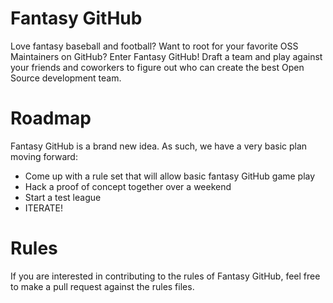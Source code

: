 # Fantasy GitHub

Love fantasy baseball and football? Want to root for your favorite OSS Maintainers on GitHub? Enter Fantasy GitHub! 
Draft a team and play against your friends and coworkers to figure out who can create the best Open Source development team.

# Roadmap

Fantasy GitHub is a brand new idea. As such, we have a very basic plan moving forward:
* Come up with a rule set that will allow basic fantasy GitHub game play
* Hack a proof of concept together over a weekend
* Start a test league
* ITERATE!


# Rules
If you are interested in contributing to the rules of Fantasy GitHub, feel free to make a pull request against the rules files.
